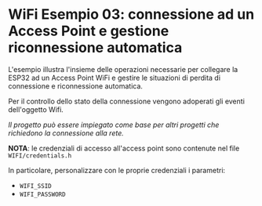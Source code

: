 # WiFi Esempio 03: connessione ad un Access Point e gestione riconnessione automatica

L'esempio illustra l'insieme delle operazioni necessarie per collegare la ESP32 ad un Access Point WiFi
e gestire le situazioni di perdita di connessione e riconnessione automatica.

Per il controllo dello stato della connessione vengono adoperati gli eventi dell'oggetto Wifi.

_Il progetto può essere impiegato come base per altri progetti che richiedono la connessione alla rete._

__NOTA__: le credenziali di accesso all'access point sono contenute nel file `WIFI/credentials.h`

In particolare, personalizzare con le proprie credenziali i parametri:

* `WIFI_SSID`
* `WIFI_PASSWORD`
